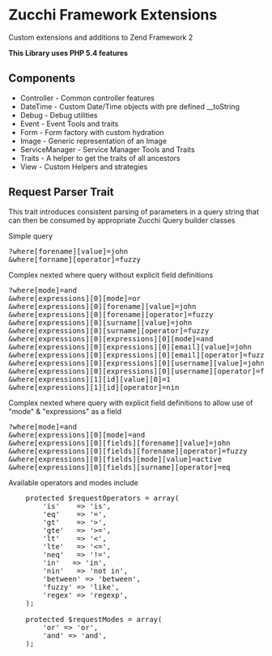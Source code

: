 # Zucchi Framework Extensions


Custom extensions and additions to Zend Framework 2

**This Library uses PHP 5.4 features**

## Components

*    Controller - Common controller features
*    DateTime - Custom Date/Time objects with pre defined __toString
*    Debug - Debug utilities
*    Event - Event Tools and traits
*    Form - Form factory with custom hydration
*    Image - Generic representation of an Image
*    ServiceManager - Service Manager Tools and Traits
*    Traits - A helper to get the traits of all ancestors
*    View - Custom Helpers and strategies


## Request Parser Trait

This trait introduces consistent parsing of parameters in a query string that can then be consumed by appropriate Zucchi Query builder classes

Simple query
<pre>
?where[forename][value]=john
&where[forname][operator]=fuzzy
</pre>

Complex nexted where query without explicit field definitions
<pre>
?where[mode]=and
&where[expressions][0][mode]=or
&where[expressions][0][forename][value]=john
&where[expressions][0][forename][operator]=fuzzy
&where[expressions][0][surname][value]=john
&where[expressions][0][surname][operator]=fuzzy
&where[expressions][0][expressions][0][mode]=and
&where[expressions][0][expressions][0][email][value]=john
&where[expressions][0][expressions][0][email][operator]=fuzzy
&where[expressions][0][expressions][0][username][value]=john
&where[expressions][0][expressions][0][username][operator]=fuzzy
&where[expressions][1][id][value][0]=1
&where[expressions][1][id][operator]=nin
</pre>

Complex nexted where query with explicit field definitions to allow use of "mode" & "expressions" as a field
<pre>
?where[mode]=and
&where[expressions][0][mode]=and
&where[expressions][0][fields][forename][value]=john
&where[expressions][0][fields][forename][operator]=fuzzy
&where[expressions][0][fields][mode][value]=active
&where[expressions][0][fields][surname][operator]=eq
</pre>

Available operators and modes include 
<pre>
    protected $requestOperators = array(
        'is'    => 'is',
        'eq'    => '=',
        'gt'    => '>',
        'gte'   => '>=',
        'lt'    => '<',
        'lte'   => '<=',
        'neq'   => '!=',
        'in'   => 'in',
        'nin'   => 'not in',
        'between' => 'between',
        'fuzzy' => 'like',
        'regex' => 'regexp',
    );

    protected $requestModes = array(
        'or' => 'or',
        'and' => 'and',
    );
</pre>
